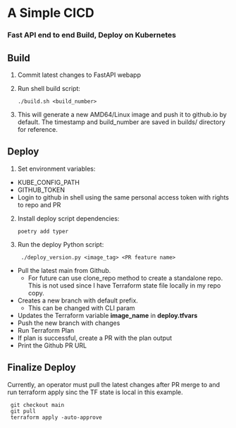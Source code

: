# A Simple CICD
### Fast API end to end Build, Deploy on Kubernetes

## Build

1. Commit latest changes to FastAPI webapp
2. Run shell build script:
    
       ./build.sh <build_number> 
3. This will generate a new AMD64/Linux image and push it to github.io by default.
   The timestamp and build_number are saved in builds/ directory for reference.

## Deploy

1. Set environment variables:

* KUBE_CONFIG_PATH
* GITHUB_TOKEN
* Login to github in shell using the same personal access token with rights to repo and PR

2. Install deploy script dependencies:

       poetry add typer 

3. Run the deploy Python script:

        ./deploy_version.py <image_tag> <PR feature name>



> 



* Pull the latest main from Github. 
  * For future can use clone_repo method to create a standalone repo. This is not 
    used since I have Terraform state file locally in my repo copy.
* Creates a new branch with default prefix. 
  * This can be changed with CLI param
* Updates the Terraform variable **image_name** in **deploy.tfvars**
* Push the new branch with changes
* Run Terraform Plan
* If plan is successful, create a PR with the plan output
* Print the Github PR URL


## Finalize Deploy 

Currently, an operator must pull the latest changes after PR merge to and run terraform apply sinc the TF state is 
local in this example.


     git checkout main
     git pull
     terraform apply -auto-approve
